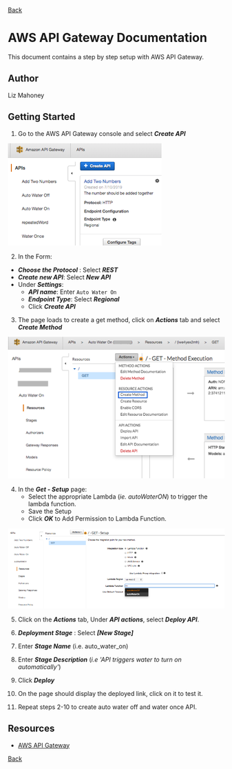 [Back](./README.md)

# AWS API Gateway Documentation

This document contains a step by step setup with AWS API Gateway.

## Author

Liz Mahoney

## Getting Started

1. Go to the AWS API Gateway console and select ***Create API***

![API Gateway dashboard](assets/gateway/api_gateway_dashboard.png)

2. In the Form: 
- ***Choose the Protocol*** : Select ***REST***
- ***Create new API***: Select ***New API***
- Under ***Settings***:
    - ***API name***: Enter `Auto Water On`
    - ***Endpoint Type***: Select ***Regional***
    - Click ***Create API***
    
3. The page loads to create a get method, click on ***Actions*** tab and select ***Create Method***

![Auto water on get dashboard](assets/gateway/waterOnResources.png)

4. In the ***Get - Setup*** page:
    - Select the appropriate Lambda (*ie. autoWaterON*) to trigger the lambda function.
    - Save the Setup
    - Click ***OK*** to Add Permission to Lambda Function.
    
![Get - setup ](assets/gateway/get_setup.png)

5. Click on the ***Actions*** tab, Under ***API actions***, select ***Deploy API***.
6. ***Deployment Stage*** : Select ***[New Stage]***
7. Enter ***Stage Name*** (i.e. auto_water_on)
8. Enter ***Stage Description*** (*i.e 'API triggers water to turn on automatically'*)
9. Click ***Deploy***
10. On the page should display the deployed link, click on it to test it.

11. Repeat steps 2-10 to create auto water off and water once API.

## Resources
- [AWS API Gateway ](https://aws.amazon.com/api-gateway/)


[Back](./README.md)